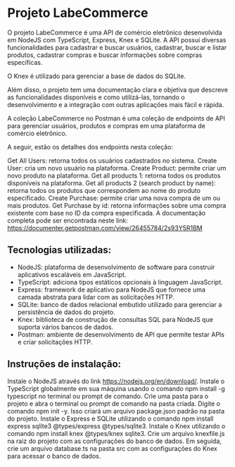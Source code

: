 # Projeto LabeCommerce

O projeto LabeCommerce é uma API de comércio eletrônico desenvolvida em NodeJS com TypeScript, Express, Knex e SQLite. A API possui diversas funcionalidades para cadastrar e buscar usuários, cadastrar, buscar e listar produtos, cadastrar compras e buscar informações sobre compras específicas.

O Knex é utilizado para gerenciar a base de dados do SQLite.

Além disso, o projeto tem uma documentação clara e objetiva que descreve as funcionalidades disponíveis e como utilizá-las, tornando o desenvolvimento e a integração com outras aplicações mais fácil e rápida.

A coleção LabeCommerce no Postman é uma coleção de endpoints de API para gerenciar usuários, produtos e compras em uma plataforma de comércio eletrônico.

A seguir, estão os detalhes dos endpoints nesta coleção:

Get All Users: retorna todos os usuários cadastrados no sistema.
Create User: cria um novo usuário na plataforma.
Create Product: permite criar um novo produto na plataforma.
Get all products 1: retorna todos os produtos disponíveis na plataforma.
Get all products 2 (search product by name): retorna todos os produtos que correspondem ao nome do produto especificado.
Create Purchase: permite criar uma nova compra de um ou mais produtos.
Get Purchase by id: retorna informações sobre uma compra existente com base no ID da compra especificada.
A documentação completa pode ser encontrada neste link: https://documenter.getpostman.com/view/26455784/2s93Y5R1BM

## Tecnologias utilizadas:

* NodeJS: plataforma de desenvolvimento de software para construir aplicativos escaláveis em JavaScript.
* TypeScript: adiciona tipos estáticos opcionais à linguagem JavaScript.
* Express: framework de aplicativo para NodeJS que fornece uma camada abstrata para lidar com as solicitações HTTP.
* SQLite: banco de dados relacional embutido utilizado para gerenciar a persistência de dados do projeto.
* Knex: biblioteca de construção de consultas SQL para NodeJS que suporta vários bancos de dados.
* Postman: ambiente de desenvolvimento de API que permite testar APIs e criar solicitações HTTP.

## Instruções de instalação:

Instale o NodeJS através do link https://nodejs.org/en/download/.
Instale o TypeScript globalmente em sua máquina usando o comando npm install -g typescript no terminal ou prompt de comando.
Crie uma pasta para o projeto e abra o terminal ou prompt de comando na pasta criada.
Digite o comando npm init -y. Isso criará um arquivo package.json padrão na pasta do projeto.
Instale o Express e SQLite utilizando o comando npm install express sqlite3 @types/express @types/sqlite3.
Instale o Knex utilizando o comando npm install knex @types/knex sqlite3.
Crie um arquivo knexfile.js na raiz do projeto com as configurações do banco de dados. Em seguida, crie um arquivo database.ts na pasta src com as configurações do Knex para acessar o banco de dados.
